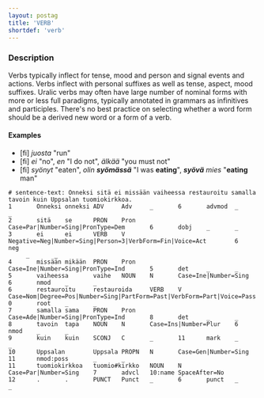 ```yaml
---
layout: postag
title: 'VERB'
shortdef: 'verb'
---
```


### Description

Verbs typically inflect for tense, mood and person and signal events and
actions.  Verbs inflect with personal suffixes as well as tense, aspect, mood
suffixes. Uralic verbs may often have large number of nominal forms with more
or less full paradigms, typically annotated in grammars as infinitives and
participles. There's no best practice on selecting whether a word form should
be a derived new word or a form of a verb.

#### Examples

* [fi] _juosta_ "run"
* [fi] _ei_ "no", _en_ "I do not", _älkää_ "you must not"
* [fi] _syönyt_ "eaten", _olin <b>syömässä</b>_ "I was <b>eating</b>",
  _<b>syövä</b> mies_ "<b>eating</b> man"

~~~ conllu
# sentence-text: Onneksi sitä ei missään vaiheessa restauroitu samalla tavoin kuin Uppsalan tuomiokirkkoa.
1       Onneksi onneksi ADV     Adv     _       6       advmod  _       _
2       sitä    se      PRON    Pron    Case=Par|Number=Sing|PronType=Dem       6       dobj    _       _
3       ei      ei      VERB    V       Negative=Neg|Number=Sing|Person=3|VerbForm=Fin|Voice=Act        6       neg
     _       _
4       missään mikään  PRON    Pron    Case=Ine|Number=Sing|PronType=Ind       5       det     _       _
5       vaiheessa       vaihe   NOUN    N       Case=Ine|Number=Sing    6       nmod    _       _
6       restauroitu     restauroida     VERB    V       Case=Nom|Degree=Pos|Number=Sing|PartForm=Past|VerbForm=Part|Voice=Pass  0       root    _       _
7       samalla sama    PRON    Pron    Case=Ade|Number=Sing|PronType=Ind       8       det     _       _
8       tavoin  tapa    NOUN    N       Case=Ins|Number=Plur    6       nmod    _       _
9       kuin    kuin    SCONJ   C       _       11      mark    _       _
10      Uppsalan        Uppsala PROPN   N       Case=Gen|Number=Sing    11      nmod:poss       _       _
11      tuomiokirkkoa   tuomio#kirkko   NOUN    N       Case=Par|Number=Sing    7       advcl   10:name SpaceAfter=No
12      .       .       PUNCT   Punct   _       6       punct   _       _
~~~


